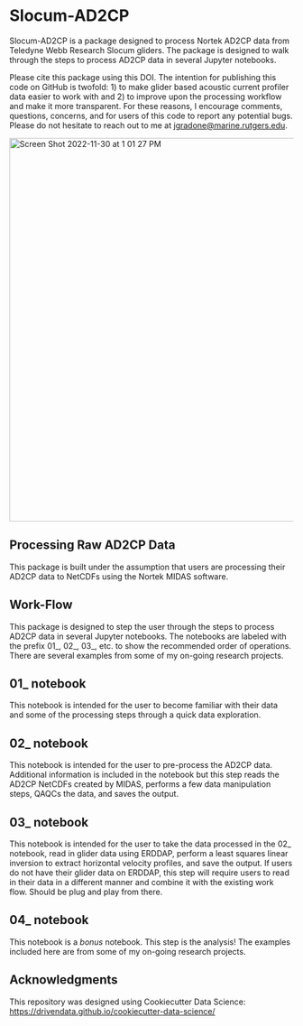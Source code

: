 # Slocum-AD2CP

Slocum-AD2CP is a package designed to process Nortek AD2CP data from Teledyne Webb Research Slocum gliders. The package is designed to walk through the steps to process AD2CP data in several Jupyter notebooks.

Please cite this package using this DOI. The intention for publishing this code on GitHub is twofold: 1) to make glider based acoustic current profiler data easier to work with and 2) to improve upon the processing workflow and make it more transparent. For these reasons, I encourage comments, questions, concerns, and for users of this code to report any potential bugs. Please do not hesitate to reach out to me at jgradone@marine.rutgers.edu.

<img width="680" alt="Screen Shot 2022-11-30 at 1 01 27 PM" src="https://user-images.githubusercontent.com/43152605/204873998-595184d4-4221-49bf-9134-cc85f56b9bb0.png">


Processing Raw AD2CP Data
----------------------
This package is built under the assumption that users are processing their AD2CP data to NetCDFs using the Nortek MIDAS software.

Work-Flow
----------------------
This package is designed to step the user through the steps to process AD2CP data in several Jupyter notebooks. The notebooks are labeled with the prefix 01_, 02_, 03_, etc. to show the recommended order of operations. There are several examples from some of my on-going research projects.

01_ notebook
----------------------
This notebook is intended for the user to become familiar with their data and some of the processing steps through a quick data exploration.

02_ notebook
----------------------
This notebook is intended for the user to pre-process the AD2CP data. Additional information is included in the notebook but this step reads the AD2CP NetCDFs created by MIDAS, performs a few data manipulation steps, QAQCs the data, and saves the output.

03_ notebook
----------------------
This notebook is intended for the user to take the data processed in the 02_ notebook, read in glider data using ERDDAP, perform a least squares linear inversion to extract horizontal velocity profiles, and save the output. If users do not have their glider data on ERDDAP, this step will require users to read in their data in a different manner and combine it with the existing work flow. Should be plug and play from there.

04_ notebook
----------------------
This notebook is a *bonus* notebook. This step is the analysis! The examples included here are from some of my on-going research projects.


Acknowledgments
----------------------
This repository was designed using Cookiecutter Data Science: https://drivendata.github.io/cookiecutter-data-science/
